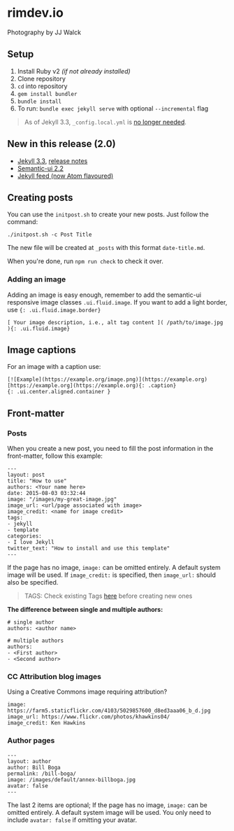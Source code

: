 # rimdev.io

Photography by JJ Walck

## Setup

1. Install Ruby v2 *(if not already installed)*
2. Clone repository
3. `cd` into repository
4. `gem install bundler`
5. `bundle install`
6. To run: `bundle exec jekyll serve` with optional `--incremental` flag

> As of Jekyll 3.3, `_config.local.yml` is [no longer needed](https://github.com/blog/2277-what-s-new-in-github-pages-with-jekyll-3-3).

## New in this release (2.0)

- [Jekyll 3.3](https://github.com/blog/2277-what-s-new-in-github-pages-with-jekyll-3-3), [release notes](https://jekyllrb.com/news/2016/10/06/jekyll-3-3-is-here/)
- [Semantic-ui 2.2](http://semantic-ui.com/)
- [Jekyll feed (now Atom flavoured)](https://github.com/jekyll/jekyll-feed)

## Creating posts

You can use the `initpost.sh` to create your new posts. Just follow the command:

```
./initpost.sh -c Post Title
```

The new file will be created at `_posts` with this format `date-title.md`.

When you're done, run `npm run check` to check it over.

### Adding an image

Adding an image is easy enough, remember to add the semantic-ui responsive image classes `.ui.fluid.image`. If you want to add a light border, use `{: .ui.fluid.image.border}`

```
[ Your image description, i.e., alt tag content ]( /path/to/image.jpg ){: .ui.fluid.image}
```

## Image captions

For an image with a caption use:

```
[![Example](https://example.org/image.png)](https://example.org)
[https://example.org](https://example.org){: .caption}
{: .ui.center.aligned.container }
```

## Front-matter

### Posts

When you create a new post, you need to fill the post information in the front-matter, follow this example:

```
---
layout: post
title: "How to use"
authors: <Your name here>
date: 2015-08-03 03:32:44
image: "/images/my-great-image.jpg"
image_url: <url/page associated with image>
image_credit: <name for image credit>
tags:
- jekyll
- template
categories:
- I love Jekyll
twitter_text: "How to install and use this template"
---
```
If the page has no image, `image:` can be omitted entirely. A default system image will be used. If `image_credit:` is specified, then `image_url:` should also be specified.

> TAGS: Check existing Tags [here](http://rimdev.io/tags/) before creating new ones

**The difference between single and multiple authors:**

```
# single author
authors: <author name>

# multiple authors
authors:
- <First author>
- <Second author>
```
### CC Attribution blog images

Using a Creative Commons image requiring attribution?

```
image: https://farm5.staticflickr.com/4103/5029857600_d8ed3aaa06_b_d.jpg
image_url: https://www.flickr.com/photos/khawkins04/
image_credit: Ken Hawkins
```

### Author pages

```
---
layout: author
author: Bill Boga
permalink: /bill-boga/
image: /images/default/annex-billboga.jpg
avatar: false
---
```
The last 2 items are optional; If the page has no image, `image:` can be omitted entirely. A default system image will be used. You only need to include `avatar: false` if omitting your avatar.
